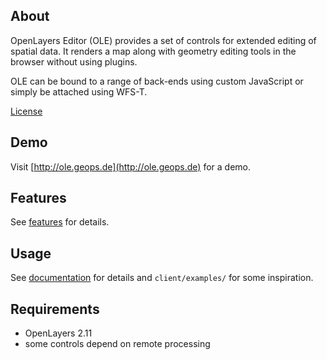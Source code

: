 About
-----

OpenLayers Editor (OLE) provides a set of controls for extended editing of spatial data. It renders a map along with geometry editing tools in the browser without using plugins.

OLE can be bound to a range of back-ends using custom JavaScript or simply be attached using WFS-T.

[License](https://github.com/geops/ole/blob/master/license.txt)


Demo
-----

Visit [http://ole.geops.de](http://ole.geops.de) for a demo.


Features
-----

See [features](https://github.com/geops/ole/blob/master/features.md) for details.


Usage
-----

See [documentation](https://github.com/geops/ole/blob/master/documentation.md) for details and `client/examples/` for some inspiration.


Requirements
------------

* OpenLayers 2.11
* some controls depend on remote processing
